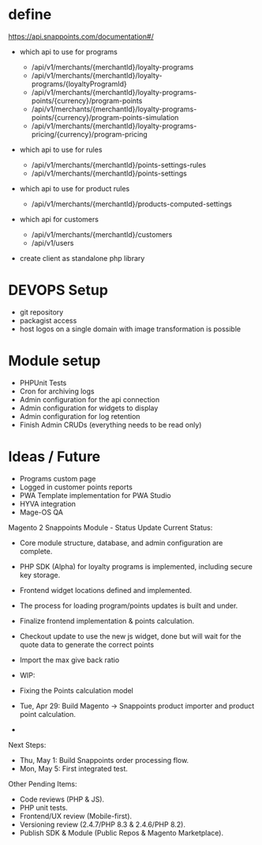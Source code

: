 # define
https://api.snappoints.com/documentation#/
- which api to use for programs
  - /api/v1/merchants/{merchantId}/loyalty-programs
  - /api/v1/merchants/{merchantId}/loyalty-programs/{loyaltyProgramId}
  - /api/v1/merchants/{merchantId}/loyalty-programs-points/{currency}/program-points
  - /api/v1/merchants/{merchantId}/loyalty-programs-points/{currency}/program-points-simulation
  - /api/v1/merchants/{merchantId}/loyalty-programs-pricing/{currency}/program-pricing
- which api to use for rules
  - /api/v1/merchants/{merchantId}/points-settings-rules
  - /api/v1/merchants/{merchantId}/points-settings
- which api to use for product rules
  - /api/v1/merchants/{merchantId}/products-computed-settings
- which api for customers
  - /api/v1/merchants/{merchantId}/customers
  - /api/v1/users
   
- create client as standalone php library

# DEVOPS Setup
- git repository
- packagist access
- host logos on a single domain with image transformation is possible

# Module setup
- PHPUnit Tests
- Cron for archiving logs
- Admin configuration for the api connection
- Admin configuration for widgets to display
- Admin configuration for log retention
- Finish Admin CRUDs (everything needs to be read only)

# Ideas / Future 
- Programs custom page
- Logged in customer points reports
- PWA Template implementation for PWA Studio
- HYVA integration
- Mage-OS QA


Magento 2 Snappoints Module - Status Update
Current Status:
- Core module structure, database, and admin configuration are complete.
- PHP SDK (Alpha) for loyalty programs is implemented, including secure key storage.
- Frontend widget locations defined and implemented.
- The process for loading program/points updates is built and under.
- Finalize frontend implementation & points calculation.
- Checkout update to use the new js widget, done but will wait for the quote data to generate the correct points
- Import the max give back ratio

- WIP:
- Fixing the Points calculation model
- Tue, Apr 29: Build Magento -> Snappoints product importer and product point calculation.
- 

Next Steps:
- Thu, May 1: Build Snappoints order processing flow.
- Mon, May 5: First integrated test.

Other Pending Items:
- Code reviews (PHP & JS).
- PHP unit tests.
- Frontend/UX review (Mobile-first).
- Versioning review (2.4.7/PHP 8.3 & 2.4.6/PHP 8.2).
- Publish SDK & Module (Public Repos & Magento Marketplace).
